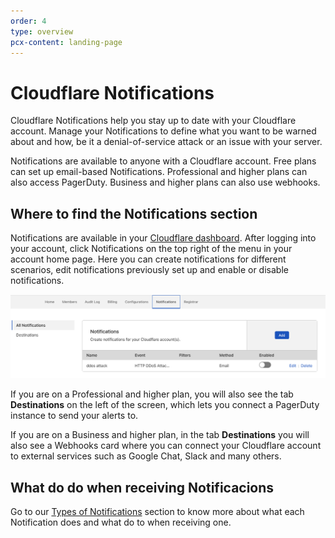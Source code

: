 ```yaml
---
order: 4
type: overview
pcx-content: landing-page
---
```


<ContentColumn>

# Cloudflare Notifications

Cloudflare Notifications help you stay up to date with your Cloudflare account. Manage your Notifications to define what you want to be warned about and how, be it a denial-of-service attack or an issue with your server. 

Notifications are available to anyone with a Cloudflare account. Free plans can set up email-based Notifications. Professional and higher plans can also access PagerDuty. Business and higher plans can also use webhooks.

## Where to find the Notifications section

Notifications are available in your [Cloudflare dashboard](https://dash.cloudflare.com/login). After logging into your account, click Notifications on the top right of the menu in your account home page. Here you can create notifications for different scenarios, edit notifications previously set up and enable or disable notifications.

![Where to find the Notifications section](../static/images/notifications/where-to-find.png)

If you are on a Professional and higher plan, you will also see the tab **Destinations** on the left of the screen, which lets you connect a PagerDuty instance to send your alerts to. 

If you are on a Business and higher plan, in the tab **Destinations** you will also see a Webhooks card where you can connect your Cloudflare account to external services such as Google Chat, Slack and many others. 

## What do do when receiving Notificacions

Go to our [Types of Notifications](notification-available/) section to know more about what each Notification does and what do to when receiving one.

</ContentColumn>
